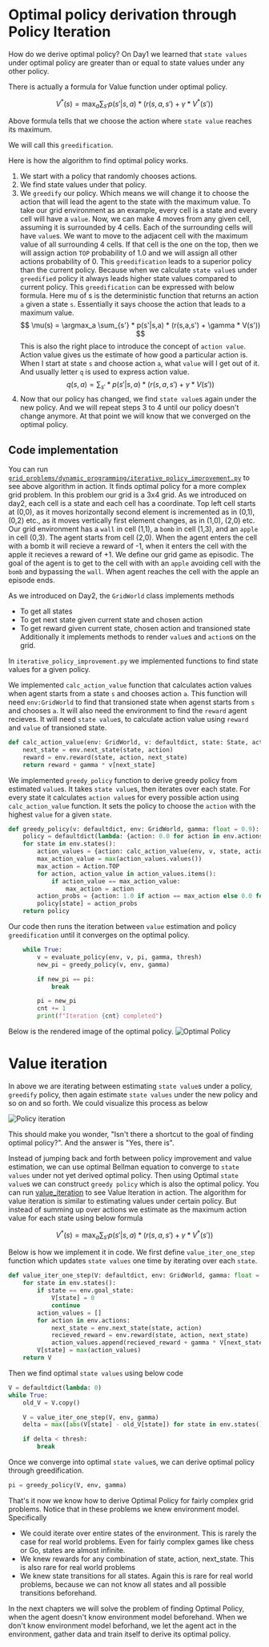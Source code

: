 # Optimal policy derivation through Policy Iteration
How do we derive optimal policy?
On Day1 we learned that ```state values``` under optimal policy are greater than or equal to state values under any other policy.

There is actually a formula for Value function under optimal policy.

$$
V^*(s) =\max_a \sum_{s'} p(s'|s,a) * (r(s,a,s') + \gamma * V^*(s')) 
$$

Above formula tells that we choose the action where ```state value``` reaches its maximum.

We will call this ```greedification```.

Here is how the algorithm to find optimal policy works.

1. We start with a policy that randomly chooses actions.
2. We find state values under that policy.
3. We ```greedify``` our policy. Which means we will change it to choose the action that will lead the agent to the state with the maximum value. To take our grid environment as an example, every cell is a state and every cell will have a ```value```. Now, we can make 4 moves from any given cell, assuming it is surrounded by 4 cells. Each of the surrounding cells will have ```value```s. We want to move to the adjacent cell with the maximum value of all surrounding 4 cells. If that cell is the one on the top, then we will assign action ```TOP``` probability of 1.0 and we will assign all other actions probability of 0. This ```greedification``` leads to a superior policy than the current policy. Because when we calculate ```state value```s under ```greedified``` policy it always leads higher state values compared to current policy. This ```greedification``` can be expressed with below formula. Here mu of s is the deterministic function that returns an action ```a``` given a state ```s```. Essentially it says choose the action that leads to a maximum value.
$$
\mu(s) = \argmax_a \sum_{s'} * p(s'|s,a) * (r(s,a,s') + \gamma * V(s'))
$$
This is also the right place to introduce the concept of ```action value```. Action value gives us the estimate of how good a particular action is. When I start at state ```s``` and choose action ```a```, what ```value``` will I get out of it. And usually letter ```q``` is used to express action value.
$$
q(s,a) = \sum_{s'} * p(s'|s,a) * (r(s,a,s') + \gamma * V(s'))
$$
4. Now that our policy has changed, we find ```state value```s again under the new policy. And we will repeat steps 3 to 4 until our policy doesn't change anymore. At that point we will know that we converged on the optimal policy.

## Code implementation
You can run [```grid_problems/dynamic_programming/iterative_policy_improvement.py```](../../grid_problems/dynamic_programming/iterative_policy_improvement.py) to see above algorithm in action. It finds optimal policy for a more complex grid problem. In this problem our grid is a 3x4 grid. As we introduced on day2, each cell is a state and each cell has a coordinate. Top left cell starts at (0,0), as it moves horizontally second element is incremented as in (0,1), (0,2) etc., as it moves vertically first element changes, as in (1,0), (2,0) etc. Our grid environment has a ```wall``` in cell (1,1), a ```bomb``` in cell (1,3), and an ```apple``` in cell (0,3). The agent starts from cell (2,0). When the agent enters the cell with a bomb it will recieve a reward of -1, when it enters the cell with the apple it recieves a reward of +1. We define our grid game as episodic. The goal of the agent is to get to the cell with with an ```apple``` avoiding cell with the ```bomb``` and bypassing the ```wall```. When agent reaches the cell with the apple an episode ends.

As we introduced on Day2, the ```GridWorld``` class implements methods
- To get all states
- To get next state given current state and chosen action
- To get reward given current state, chosen action and transioned state
Additionally it implements methods to render ```value```s and ```action```s on the grid.

In ```iterative_policy_improvement.py``` we implemented functions to find state values for a given policy. 

We implemented ```calc_action_value``` function that calculates action values when agent starts from a state ```s``` and chooses action ```a```. This function will need ```env:GridWorld``` to find that transioned state when agenst starts from ```s``` and chooses ```a```. It will also need the environment to find the ```reward``` agent recieves. It will need ```state value```s, to calculate action value using ```reward``` and ```value``` of transioned state.

```python
def calc_action_value(env: GridWorld, v: defaultdict, state: State, action: Action, gamma: float = 0.9):
    next_state = env.next_state(state, action)
    reward = env.reward(state, action, next_state)
    return reward + gamma * v[next_state]
```

We implemented ```greedy_policy``` function to derive greedy policy from estimated ```value```s. It takes ```state value```s, then iterates over each state. For every state it calculates ```action value```s for every possible action using ```calc_action_value``` function. It sets the policy to choose the ```action``` with the highest ```value``` for a given ```state```. 

```python
def greedy_policy(v: defaultdict, env: GridWorld, gamma: float = 0.9):
    policy = defaultdict(lambda: {action: 0.0 for action in env.actions})
    for state in env.states():
        action_values = {action: calc_action_value(env, v, state, action, gamma) for action in env.actions}
        max_action_value = max(action_values.values())
        max_action = Action.TOP
        for action, action_value in action_values.items():
            if action_value == max_action_value:
                max_action = action
        action_probs = {action: 1.0 if action == max_action else 0.0 for action in env.actions}
        policy[state] = action_probs
    return policy
```

Our code then runs the iteration between ```value``` estimation and policy ```greedification``` until it converges on the optimal policy.

```python
    while True:
        v = evaluate_policy(env, v, pi, gamma, thresh)
        new_pi = greedy_policy(v, env, gamma)

        if new_pi == pi:
            break

        pi = new_pi
        cnt += 1
        print(f"Iteration {cnt} completed")
```

Below is the rendered image of the optimal policy.
![Optimal Policy](iterative_policy_improvement.jpg)

# Value iteration
In above we are iterating between estimating ```state value```s under a policy, ```greedify``` policy, then again estimate ```state values``` under the new policy and so on and so forth. We could visualize this process as below

![Policy iteration](policy_val_iteration.jpg)

This should make you wonder, "Isn't there a shortcut to the goal of finding optimal policy?". And the answer is "Yes, there is".

Instead of jumping back and forth between policy improvement and value estimation, we can use optimal Bellman equation to converge to ```state values``` under not yet derived optimal policy. Then using Optimal ```state value```s we can construct ```greedy policy``` which is also the optimal policy. You can run [value_iteration](../../grid_problems/dynamic_programming/value_iteration_two.py) to see Value Iteration in action. The algorithm for value iteration is similar to estimating values under certain policy. But instead of summing up over actions we estimate as the maximum action value for each state using below formula

$$
V^*(s) =\max_a \sum_{s'} p(s'|s,a) * (r(s,a,s') + \gamma * V^*(s')) 
$$

Below is how we implement it in code. We first define ```value_iter_one_step``` function which updates ```state values``` one time by iterating over each ```state```.

```python
def value_iter_one_step(V: defaultdict, env: GridWorld, gamma: float = 0.9):
    for state in env.states():
        if state == env.goal_state:
            V[state] = 0
            continue
        action_values = []
        for action in env.actions:
            next_state = env.next_state(state, action)
            recieved_reward = env.reward(state, action, next_state)
            action_values.append(recieved_reward + gamma * V[next_state])
        V[state] = max(action_values)
    return V
```

Then we find optimal ```state values``` using below code

```python
V = defaultdict(lambda: 0)
while True:
    old_V = V.copy()

    V = value_iter_one_step(V, env, gamma)
    delta = max([abs(V[state] - old_V[state]) for state in env.states()])

    if delta < thresh:
        break
```

Once we converge into optimal ```state value```s, we can derive optimal policy through greedification.

```python
pi = greedy_policy(V, env, gamma)
```

That's it now we know how to derive Optimal Policy for fairly complex grid problems. Notice that in these problems we knew environment model. Specifically
- We could iterate over entire states of the environment. This is rarely the case for real world problems. Even for fairly complex games like chess or Go, states are almost infinite.
- We knew rewards for any combination of state, action, next_state. This is also rare for real world problems
- We knew state transitions for all states. Again this is rare for real world problems, because we can not know all states and all possible transitions beforehand.

In the next chapters we will solve the problem of finding Optimal Policy, when the agent doesn't know environment model beforehand. When we don't know environment model beforhand, we let the agent act in the environment, gather data and train itself to derive its optimal policy.